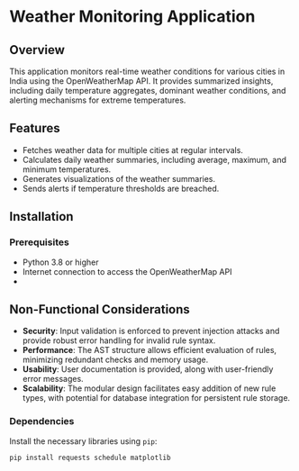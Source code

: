 # Weather Monitoring Application

## Overview
This application monitors real-time weather conditions for various cities in India using the OpenWeatherMap API. It provides summarized insights, including daily temperature aggregates, dominant weather conditions, and alerting mechanisms for extreme temperatures.

## Features
- Fetches weather data for multiple cities at regular intervals.
- Calculates daily weather summaries, including average, maximum, and minimum temperatures.
- Generates visualizations of the weather summaries.
- Sends alerts if temperature thresholds are breached.

## Installation

### Prerequisites
- Python 3.8 or higher
- Internet connection to access the OpenWeatherMap API
- 
## Non-Functional Considerations
- **Security**: Input validation is enforced to prevent injection attacks and provide robust error handling for invalid rule syntax.
- **Performance**: The AST structure allows efficient evaluation of rules, minimizing redundant checks and memory usage.
- **Usability**: User documentation is provided, along with user-friendly error messages.
- **Scalability**: The modular design facilitates easy addition of new rule types, with potential for database integration for persistent rule storage.

### Dependencies
Install the necessary libraries using `pip`:
```bash
pip install requests schedule matplotlib


